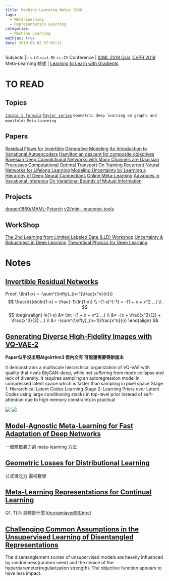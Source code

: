 ```yaml
---
title: Machine Learning Notes 1906
tags:
  - Meta-Learning
  - Representation Learning
categories:
  - Machine Learning
mathjax: true
date: 2019-06-02 07:03:21
---
```


Subjects | `cs.LG` `stat.ML` `cs.CV`
Conference | [ICML 2019 Oral](https://icml.cc/Conferences/2019/Schedule?type=Oral), [CVPR 2019](http://cvpr2019.thecvf.com/program/main_conference#program_schedule)
Meta-Learning 綜述 | [Learning to Learn with Gradients](http://people.eecs.berkeley.edu/~cbfinn/_files/dissertation.pdf)

<!--more-->

# TO READ

## Topics
[`Jacobi's formula`](https://en.wikipedia.org/wiki/Jacobi's_formula)
[`Taylor series`](https://en.wikipedia.org/wiki/Taylor_series)
`Geometric deep learning on graphs and manifolds`
`Meta-Learning`

## Papers
[Residual Flows for Invertible Generative Modeling](https://arxiv.org/abs/1906.02735)
[An Introduction to Variational Autoencoders](https://arxiv.org/abs/1906.02691)
[Hamiltonian descent for composite objectives](https://arxiv.org/abs/1906.02608)
[Bayesian Deep Convolutional Networks with Many Channels are Gaussian Processes](https://arxiv.org/abs/1810.05148)
[Computational Optimal Transport](https://arxiv.org/abs/1803.00567)
[On Training Recurrent Neural Networks for Lifelong Learning](https://arxiv.org/abs/1811.07017)
[Modeling Uncertainty by Learning a Hierarchy of Deep Neural Connections](https://arxiv.org/abs/1905.13195)
[Online Meta-Learning](https://arxiv.org/abs/1902.08438)
[Advances in Variational Inference](https://arxiv.org/abs/1711.05597)
[On Variational Bounds of Mutual Information](https://arxiv.org/abs/1905.06922)

## Projects
[dragen1860/MAML-Pytorch](https://github.com/dragen1860/MAML-Pytorch)
[y2l/mini-imagenet-tools](https://github.com/y2l/mini-imagenet-tools)

## WorkShop
[The 2nd Learning from Limited Labeled Data (LLD) Workshop](https://lld-workshop.github.io/)
[Uncertainty & Robustness in Deep Learning](https://sites.google.com/view/udlworkshop2019/accepted-papers?authuser=0)
[Theoretical Physics for Deep Learning](https://sites.google.com/view/icml2019phys4dl/accepted-papers?authuser=0)

# Notes

## [Invertible Residual Networks](https://arxiv.org/abs/1811.00995)
Proof. \\(ln(1-x) = -\sum^{\infty}_{n=1}\frac{x^n}{n}\\)
$$
\frac{d}{dx}ln(1-x) = \frac{-1}{ln(1-x)} \\
-(1-x)^{-1} = -(1 + x + x^2 ...) \\
$$
$$
\begin{align}
ln(1-x) &= \int -(1 + x + x^2 ...) \\
&= -(x + \frac{x^2}{2} + \frac{x^3}{3} ...) \\
&= -\sum^{\infty}_{n=1}\frac{x^n}{n}
\end{align}
$$

## [Generating Diverse High-Fidelity Images with VQ-VAE-2](https://arxiv.org/abs/1906.00446)

**Paper似乎沒出現Algoirthm3 但內文有 可能還需要等新版本**

It demonstrates a multiscale hierarchical organization of VQ-VAE with quality that rivals BigGAN-deep, while not suffering from mode collapse and lack of diversity.
It requires sampling an autoregression model in compressed latent space which is faster than sampling in pixel space
Stage 1. Hierarchical Latent Codes Learning
Stage 2: Learning Priors over Latent Codes
using large conditioning stacks in top-level prior instead of self-attention due to high memory constraints in practical
 
![](https://i.imgur.com/KsT8jxq.png)
![](https://i.imgur.com/geOYOHJ.png)

## [Model-Agnostic Meta-Learning for Fast Adaptation of Deep Networks](https://arxiv.org/abs/1703.03400)
一個簡單暴力的 meta-learning 方法

## [Geometric Losses for Distributional Learning](https://arxiv.org/abs/1905.06005)
公式很吃力 需補數學

## [Meta-Learning Representations for Continual Learning](https://arxiv.org/abs/1905.12588)
Q1. TLN 具體是什麼
[khurramjaved96/mrcl](https://github.com/Khurramjaved96/mrcl)

## [Challenging Common Assumptions in the Unsupervised Learning of Disentangled Representations](https://arxiv.org/abs/1811.12359)
The disantanglement scores of unsupervised models are heavily influenced by randomness(random seed) and the choice of the hyperparameter(regularization strength).
The objective function appears to have less impact.



